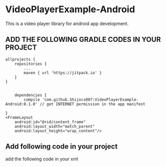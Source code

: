 # VideoPlayerExample-Android
This is a video player library for android app development.

## ADD THE FOLLOWING GRADLE CODES IN YOUR PROJECT

	allprojects {
		repositories {
			...
			maven { url 'https://jitpack.io' }
		}
	}
	
	
		dependencies {
	        compile 'com.github.Shijocs007:VideoPlayerExample-Android:0.1.0' // get INTERNET permission in the app manifest

	}
	<FrameLayout
        android:id="@+id/content_frame"
        android:layout_width="match_parent"
        android:layout_height="wrap_content"/>
 
 
 

## Add following code in your project

add the following code in your xml


